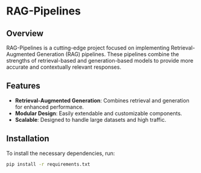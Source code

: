 # RAG-Pipelines

## Overview
RAG-Pipelines is a cutting-edge project focused on implementing Retrieval-Augmented Generation (RAG) pipelines. These pipelines combine the strengths of retrieval-based and generation-based models to provide more accurate and contextually relevant responses.

## Features
- **Retrieval-Augmented Generation**: Combines retrieval and generation for enhanced performance.
- **Modular Design**: Easily extendable and customizable components.
- **Scalable**: Designed to handle large datasets and high traffic.

## Installation
To install the necessary dependencies, run:
```bash
pip install -r requirements.txt
